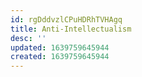 ```yaml
---
id: rgDddvzlCPuHDRhTVHAgq
title: Anti-Intellectualism
desc: ''
updated: 1639759645944
created: 1639759645944
---
```


